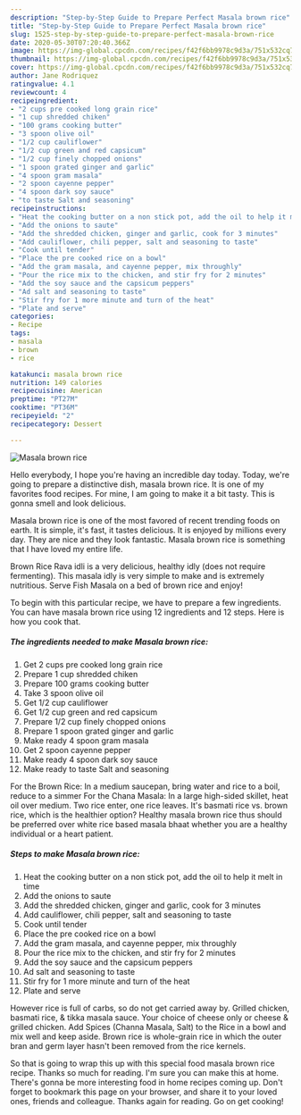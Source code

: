```yaml
---
description: "Step-by-Step Guide to Prepare Perfect Masala brown rice"
title: "Step-by-Step Guide to Prepare Perfect Masala brown rice"
slug: 1525-step-by-step-guide-to-prepare-perfect-masala-brown-rice
date: 2020-05-30T07:20:40.366Z
image: https://img-global.cpcdn.com/recipes/f42f6bb9978c9d3a/751x532cq70/masala-brown-rice-recipe-main-photo.jpg
thumbnail: https://img-global.cpcdn.com/recipes/f42f6bb9978c9d3a/751x532cq70/masala-brown-rice-recipe-main-photo.jpg
cover: https://img-global.cpcdn.com/recipes/f42f6bb9978c9d3a/751x532cq70/masala-brown-rice-recipe-main-photo.jpg
author: Jane Rodriquez
ratingvalue: 4.1
reviewcount: 4
recipeingredient:
- "2 cups pre cooked long grain rice"
- "1 cup shredded chiken"
- "100 grams cooking butter"
- "3 spoon olive oil"
- "1/2 cup cauliflower"
- "1/2 cup green and red capsicum"
- "1/2 cup finely chopped onions"
- "1 spoon grated ginger and garlic"
- "4 spoon gram masala"
- "2 spoon cayenne pepper"
- "4 spoon dark soy sauce"
- "to taste Salt and seasoning"
recipeinstructions:
- "Heat the cooking butter on a non stick pot, add the oil to help it melt in time"
- "Add the onions to saute"
- "Add the shredded chicken, ginger and garlic, cook for 3 minutes"
- "Add cauliflower, chili pepper, salt and seasoning to taste"
- "Cook until tender"
- "Place the pre cooked rice on a bowl"
- "Add the gram masala, and cayenne pepper, mix throughly"
- "Pour the rice mix to the chicken, and stir fry for 2 minutes"
- "Add the soy sauce and the capsicum peppers"
- "Ad salt and seasoning to taste"
- "Stir fry for 1 more minute and turn of the heat"
- "Plate and serve"
categories:
- Recipe
tags:
- masala
- brown
- rice

katakunci: masala brown rice 
nutrition: 149 calories
recipecuisine: American
preptime: "PT27M"
cooktime: "PT36M"
recipeyield: "2"
recipecategory: Dessert

---
```



![Masala brown rice](https://img-global.cpcdn.com/recipes/f42f6bb9978c9d3a/751x532cq70/masala-brown-rice-recipe-main-photo.jpg)

Hello everybody, I hope you're having an incredible day today. Today, we're going to prepare a distinctive dish, masala brown rice. It is one of my favorites food recipes. For mine, I am going to make it a bit tasty. This is gonna smell and look delicious.

Masala brown rice is one of the most favored of recent trending foods on earth. It is simple, it's fast, it tastes delicious. It is enjoyed by millions every day. They are nice and they look fantastic. Masala brown rice is something that I have loved my entire life.

Brown Rice Rava idli is a very delicious, healthy idly (does not require fermenting). This masala idly is very simple to make and is extremely nutritious. Serve Fish Masala on a bed of brown rice and enjoy!


To begin with this particular recipe, we have to prepare a few ingredients. You can have masala brown rice using 12 ingredients and 12 steps. Here is how you cook that.

<!--inarticleads1-->

##### The ingredients needed to make Masala brown rice:

1. Get 2 cups pre cooked long grain rice
1. Prepare 1 cup shredded chiken
1. Prepare 100 grams cooking butter
1. Take 3 spoon olive oil
1. Get 1/2 cup cauliflower
1. Get 1/2 cup green and red capsicum
1. Prepare 1/2 cup finely chopped onions
1. Prepare 1 spoon grated ginger and garlic
1. Make ready 4 spoon gram masala
1. Get 2 spoon cayenne pepper
1. Make ready 4 spoon dark soy sauce
1. Make ready to taste Salt and seasoning


For the Brown Rice: In a medium saucepan, bring water and rice to a boil, reduce to a simmer For the Chana Masala: In a large high-sided skillet, heat oil over medium. Two rice enter, one rice leaves. It&#39;s basmati rice vs. brown rice, which is the healthier option? Healthy masala brown rice thus should be preferred over white rice based masala bhaat whether you are a healthy individual or a heart patient. 

<!--inarticleads2-->

##### Steps to make Masala brown rice:

1. Heat the cooking butter on a non stick pot, add the oil to help it melt in time
1. Add the onions to saute
1. Add the shredded chicken, ginger and garlic, cook for 3 minutes
1. Add cauliflower, chili pepper, salt and seasoning to taste
1. Cook until tender
1. Place the pre cooked rice on a bowl
1. Add the gram masala, and cayenne pepper, mix throughly
1. Pour the rice mix to the chicken, and stir fry for 2 minutes
1. Add the soy sauce and the capsicum peppers
1. Ad salt and seasoning to taste
1. Stir fry for 1 more minute and turn of the heat
1. Plate and serve


However rice is full of carbs, so do not get carried away by. Grilled chicken, basmati rice, &amp; tikka masala sauce. Your choice of cheese only or cheese &amp; grilled chicken. Add Spices (Channa Masala, Salt) to the Rice in a bowl and mix well and keep aside. Brown rice is whole-grain rice in which the outer bran and germ layer hasn&#39;t been removed from the rice kernels. 

So that is going to wrap this up with this special food masala brown rice recipe. Thanks so much for reading. I'm sure you can make this at home. There's gonna be more interesting food in home recipes coming up. Don't forget to bookmark this page on your browser, and share it to your loved ones, friends and colleague. Thanks again for reading. Go on get cooking!
